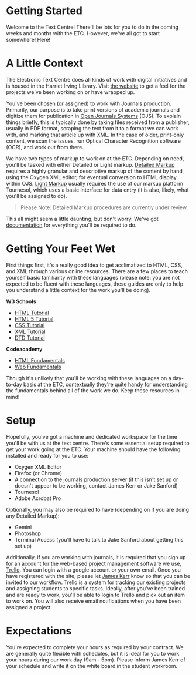 # Getting Started

Welcome to the Text Centre! There'll be lots for you to do in the coming weeks and months with the ETC. However, we've all got to start somewhere! Here!

# A Little Context

The Electronic Text Centre does all kinds of work with digital initiatives and is housed in the Harriet Irving Library. Visit [the website](http://etc.lib.unb.ca/) to get a feel for the projects we've been working on or have wrapped up.

You've been chosen (or assigned) to work with Journals production. Primarily, our purpose is to take print versions of academic journals and digitize them for publication in [Open Journals Systems](http://journals.hil.unb.ca/) (OJS). To explain things briefly, this is typically done by taking files received from a publisher, usually in PDF format, scraping the text from it to a format we can work with, and marking that article up with XML. In the case of older, print-only content, we scan the issues, run Optical Character Recognition software (OCR), and work out from there.

We have two types of markup to work on at the ETC. Depending on need, you'll be tasked with either Detailed or Light markup. [Detailed Markup](http://systems.lib.unb.ca/wiki/journals:detailedmarkupguide) requires a highly granular and descriptive markup of the content by hand, using the Oxygen XML editor, for eventual conversion to HTML display within OJS. [Light Markup](http://systems.lib.unb.ca/wiki/journals:tournesolguide) usually requires the use of our markup platform Tournesol, which uses a basic interface for data entry (it is also, likely, what you'll be assigned to do).

> Please Note: Detailed Markup procedures are currently under review. 

This all might seem a little daunting, but don't worry. We've got [documentation](http://systems.lib.unb.ca/wiki/journals) for everything you'll be required to do.

# Getting Your Feet Wet

First things first, it's a really good idea to get acclimatized to HTML, CSS, and XML through various online resources. There are a few places to teach yourself basic familiarity with these languages (please note: you are not expected to be fluent with these languages, these guides are only to help you understand a little context for the work you'll be doing).

**W3 Schools**

- [HTML Tutorial](http://www.w3schools.com/html/default.asp)
- [HTML 5 Tutorial](http://www.w3schools.com/html5/default.asp)
- [CSS Tutorial](http://www.w3schools.com/css/default.asp)
- [XML Tutorial](http://www.w3schools.com/xml/default.asp)
- [DTD Tutorial](http://www.w3schools.com/dtd/default.asp)

**Codeacademy** 

- [HTML Fundamentals](http://www.codecademy.com/courses/html-one-o-one) 
- [Web Fundamentals](http://www.codecademy.com/tracks/web)

Though it's unlikely that you'll be working with these languages on a day-to-day basis at the ETC, contextually they're quite handy for understanding the fundamentals behind all of the work we do. Keep these resources in mind!

# Setup

Hopefully, you've got a machine and dedicated workspace for the time you'll be with us at the text centre. There's some essential setup required to get your work going at the ETC. Your machine should have the following installed and ready for you to use:

- Oxygen XML Editor
- Firefox (or Chrome)
- A connection to the journals production server (if this isn't set up or doesn't appear to be working, contact James Kerr or Jake Sanford)
- Tournesol
- Adobe Acrobat Pro

Optionally, you may also be required to have (depending on if you are doing any Detailed Markup):

- Gemini
- Photoshop
- Terminal Access (you'll have to talk to Jake Sanford about getting this set up)

Additionally, if you are working with journals, it is required that you sign up for an account for the web-based project management software we use, [Trello](http://trello.com/). You can login with a google account or your own email. Once you have registered with the site, please let [James Kerr](mailto:jkerr@unb.ca) know so that you can be invited to our workflow. Trello is a system for tracking our existing projects and assigning students to specific tasks. Ideally, after you've been trained and are ready to work, you'll be able to login to Trello and pick out an item to work on. You will also receive email notifications when you have been assigned a project. 

# Expectations

You're expected to complete your hours as required by your contract. We are generally quite flexible with schedules, but it is ideal for you to work your hours during our work day (9am - 5pm). Please inform James Kerr of your schedule and write it on the white board in the student workroom.